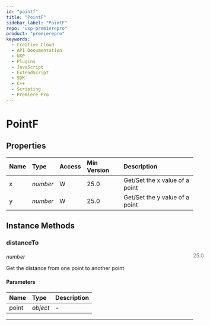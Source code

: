 ```yaml
---
id: "pointf"
title: "PointF"
sidebar_label: "PointF"
repo: "uxp-premierepro"
product: "premierepro"
keywords:
  - Creative Cloud
  - API Documentation
  - UXP
  - Plugins
  - JavaScript
  - ExtendScript
  - SDK
  - C++
  - Scripting
  - Premiere Pro
---
```


# PointF  

## Properties

| Name | Type | Access | Min Version | Description |
| :------ | :------ | :------ | :------ | :------ |
| x | *number* | W | 25.0 | Get/Set the x value of a point |
| y | *number* | W | 25.0 | Get/Set the y value of a point |

## Instance Methods

### distanceTo

<span class="minversion" style="display: block; margin-bottom: -1em; margin-left: 36em; float:left; opacity:0.5;">25.0</span>

*number*
  
Get the distance from one point to another point

#### Parameters

| Name | Type | Description |
| :------ | :------ | :------ |
| point | *object* | - |

___
